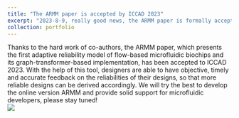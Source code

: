```yaml
---
title: "The ARMM paper is accepted by ICCAD 2023"
excerpt: "2023-8-9, really good news, the ARMM paper is formally accepted by ICCAD this year!<br/><img src='/images/iccad.png'>"
collection: portfolio
---
```


Thanks to the hard work of co-authors, the ARMM paper, which presents the first adaptive reliability model of flow-based microfluidic biochips and its graph-transformer-based implementation, has been accepted to ICCAD 2023. With the help of this tool, designers are able to have objective, timely and accurate feedback on the reliabilities of their designs, so that more reliable designs can be derived accordingly. We will try the best to develop the online version ARMM and provide solid support for microfluidic developers, please stay tuned!
<br/><img src='/images/iccad.png'>


